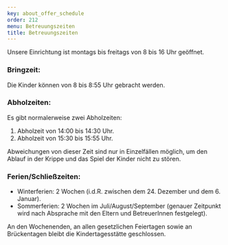 ```yaml
---
key: about_offer_schedule
order: 212
menu: Betreuungszeiten
title: Betreuungszeiten
---
```

Unsere Einrichtung ist montags bis freitags von 8 bis 16 Uhr geöffnet.


### Bringzeit:

Die Kinder können von 8 bis 8:55 Uhr gebracht werden.


### Abholzeiten:

Es gibt normalerweise zwei Abholzeiten:

1. Abholzeit von 14:00 bis 14:30 Uhr.
2. Abholzeit von 15:30 bis 15:55 Uhr.


Abweichungen von dieser Zeit sind nur in Einzelfällen möglich, um den Ablauf in der Krippe und das Spiel der Kinder nicht zu stören.

 
### Ferien/Schließzeiten:

* Winterferien: 2 Wochen (i.d.R. zwischen dem 24. Dezember und dem 6. Januar).  
* Sommerferien: 2 Wochen im Juli/August/September (genauer Zeitpunkt wird nach Absprache mit den Eltern und BetreuerInnen festgelegt).


An den Wochenenden, an allen gesetzlichen Feiertagen sowie an Brückentagen bleibt die Kindertagesstätte geschlossen.